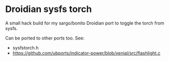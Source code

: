 # Droidian sysfs torch

A small hack build for my sargo/bonito Droidian port to toggle the torch from sysfs.

Can be ported to other ports too. See:
 - sysfstorch.h
 - https://github.com/ubports/indicator-power/blob/xenial/src/flashlight.c

